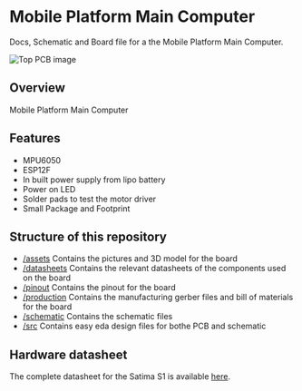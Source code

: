 # Mobile Platform Main Computer

Docs, Schematic and Board file for a the Mobile Platform Main Computer.

![Top PCB image](assets/jlcpcb_pcb_top.png)

## Overview

Mobile Platform Main Computer

## Features

- MPU6050
- ESP12F
- In built power supply from lipo battery
- Power on LED
- Solder pads to test the motor driver
- Small Package and Footprint

## Structure of this repository

- [/assets](assets/)
Contains the pictures and 3D model for the board
- [/datasheets](datasheets/)
Contains the relevant datasheets of the components used on the board
- [/pinout](pinout/)
Contains the pinout for the board
- [/production](production/)
Contains the manufacturing gerber files and bill of materials for the board
- [/schematic](schematic/)
Contains the schematic files
- [/src](src/)
Contains easy eda design files for bothe PCB and schematic

## Hardware datasheet

The complete datasheet for the Satima S1 is available [here](commingsoon).

